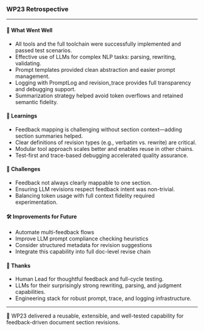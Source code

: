 ### WP23 Retrospective

---

#### 🚀 What Went Well
- All tools and the full toolchain were successfully implemented and passed test scenarios.
- Effective use of LLMs for complex NLP tasks: parsing, rewriting, validating.
- Prompt templates provided clean abstraction and easier prompt management.
- Logging with PromptLog and revision_trace provides full transparency and debugging support.
- Summarization strategy helped avoid token overflows and retained semantic fidelity.

#### 🧠 Learnings
- Feedback mapping is challenging without section context—adding section summaries helped.
- Clear definitions of revision types (e.g., verbatim vs. rewrite) are critical.
- Modular tool approach scales better and enables reuse in other chains.
- Test-first and trace-based debugging accelerated quality assurance.

#### 🧩 Challenges
- Feedback not always clearly mappable to one section.
- Ensuring LLM revisions respect feedback intent was non-trivial.
- Balancing token usage with full context fidelity required experimentation.

#### 🛠 Improvements for Future
- Automate multi-feedback flows
- Improve LLM prompt compliance checking heuristics
- Consider structured metadata for revision suggestions
- Integrate this capability into full doc-level revise chain

#### 🙌 Thanks
- Human Lead for thoughtful feedback and full-cycle testing.
- LLMs for their surprisingly strong rewriting, parsing, and judgment capabilities.
- Engineering stack for robust prompt, trace, and logging infrastructure.

---

🎯 WP23 delivered a reusable, extensible, and well-tested capability for feedback-driven document section revisions.